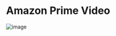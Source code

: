# Amazon Prime Video
![image](https://user-images.githubusercontent.com/41688608/119372931-42fa2600-bc8e-11eb-845b-dafae67bea16.png)
